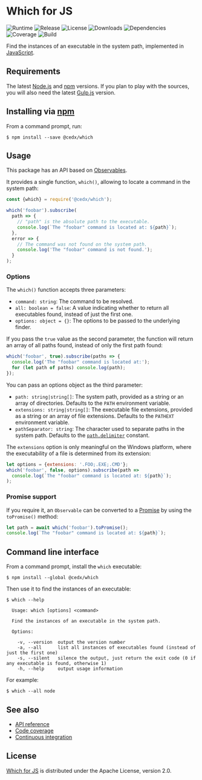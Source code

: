 # Which for JS
![Runtime](https://img.shields.io/badge/node-%3E%3D8.0-brightgreen.svg) ![Release](https://img.shields.io/npm/v/@cedx/which.svg) ![License](https://img.shields.io/npm/l/@cedx/which.svg) ![Downloads](https://img.shields.io/npm/dt/@cedx/which.svg) ![Dependencies](https://david-dm.org/cedx/which.js.svg) ![Coverage](https://coveralls.io/repos/github/cedx/which.js/badge.svg) ![Build](https://travis-ci.org/cedx/which.js.svg)

Find the instances of an executable in the system path, implemented in [JavaScript](https://developer.mozilla.org/en-US/docs/Web/JavaScript).

## Requirements
The latest [Node.js](https://nodejs.org) and [npm](https://www.npmjs.com) versions.
If you plan to play with the sources, you will also need the latest [Gulp.js](http://gulpjs.com) version.

## Installing via [npm](https://www.npmjs.com)
From a command prompt, run:

```shell
$ npm install --save @cedx/which
```

## Usage
This package has an API based on [Observables](http://reactivex.io/intro.html).

It provides a single function, `which()`, allowing to locate a command in the system path:

```javascript
const {which} = require('@cedx/which');

which('foobar').subscribe(
  path => {
    // "path" is the absolute path to the executable.
    console.log(`The "foobar" command is located at: ${path}`);
  },
  error => {
    // The command was not found on the system path.
    console.log('The "foobar" command is not found.');
  }
);
```

### Options
The `which()` function accepts three parameters:

- `command: string`: The command to be resolved.
- `all: boolean = false`: A value indicating whether to return all executables found, instead of just the first one.
- `options: object = {}`: The options to be passed to the underlying finder.

If you pass the `true` value as the second parameter, the function will return an array of all paths found, instead of only the first path found:

```javascript
which('foobar', true).subscribe(paths => {
  console.log('The "foobar" command is located at:');
  for (let path of paths) console.log(path);
});
```

You can pass an options object as the third parameter:

- `path: string|string[]`: The system path, provided as a string or an array of directories. Defaults to the `PATH` environment variable.
- `extensions: string|string[]`: The executable file extensions, provided as a string or an array of file extensions. Defaults to the `PATHEXT` environment variable.
- `pathSeparator: string`: The character used to separate paths in the system path. Defaults to the [`path.delimiter`](https://nodejs.org/api/path.html#path_path_delimiter) constant.

The `extensions` option is only meaningful on the Windows platform, where the executability of a file is determined from its extension:

```javascript
let options = {extensions: '.FOO;.EXE;.CMD'};
which('foobar', false, options).subscribe(path =>
  console.log(`The "foobar" command is located at: ${path}`);
);
```

### Promise support
If you require it, an `Observable` can be converted to a [Promise](https://developer.mozilla.org/en-US/docs/Web/JavaScript/Reference/Global_Objects/Promise) by using the `toPromise()` method:

```javascript
let path = await which('foobar').toPromise();
console.log(`The "foobar" command is located at: ${path}`);
```

## Command line interface
From a command prompt, install the `which` executable:

```shell
$ npm install --global @cedx/which
```

Then use it to find the instances of an executable:

```shell
$ which --help

  Usage: which [options] <command>

  Find the instances of an executable in the system path.

  Options:

    -v, --version  output the version number
    -a, --all      list all instances of executables found (instead of just the first one)
    -s, --silent   silence the output, just return the exit code (0 if any executable is found, otherwise 1)
    -h, --help     output usage information
```

For example:

```shell
$ which --all node
```

## See also
- [API reference](https://cedx.github.io/which.js)
- [Code coverage](https://coveralls.io/github/cedx/which.js)
- [Continuous integration](https://travis-ci.org/cedx/which.js)

## License
[Which for JS](https://github.com/cedx/which.js) is distributed under the Apache License, version 2.0.
